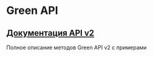 # Green API

## [Документация API v2](api/index.md)
Полное описание методов Green API v2 с примерами